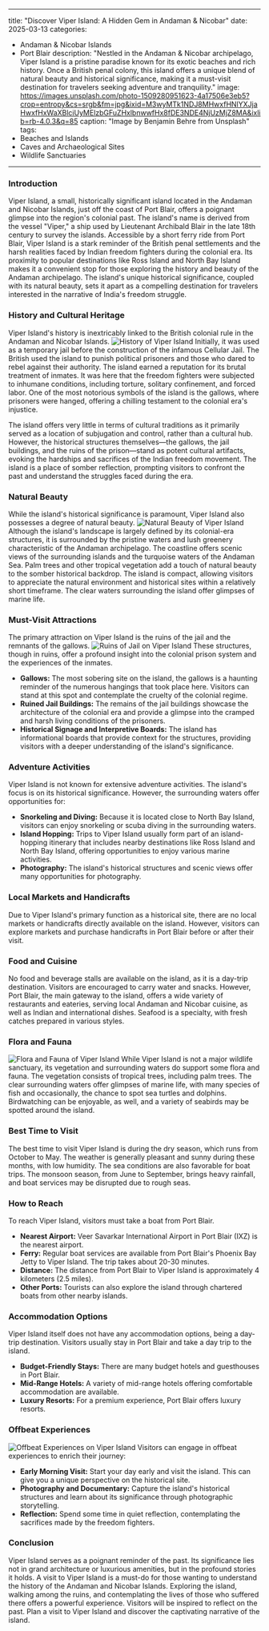 
---
title: "Discover Viper Island: A Hidden Gem in Andaman & Nicobar"
date: 2025-03-13
categories:
  - Andaman & Nicobar Islands
  - Port Blair
description: "Nestled in the Andaman & Nicobar archipelago, Viper Island is a pristine paradise known for its exotic beaches and rich history. Once a British penal colony, this island offers a unique blend of natural beauty and historical significance, making it a must-visit destination for travelers seeking adventure and tranquility."
image: https://images.unsplash.com/photo-1509280951623-4a17506e3eb5?crop=entropy&cs=srgb&fm=jpg&ixid=M3wyMTk1NDJ8MHwxfHNlYXJjaHwxfHxWaXBlciUyMElzbGFuZHxlbnwwfHx8fDE3NDE4NjUzMjZ8MA&ixlib=rb-4.0.3&q=85
caption: "Image by Benjamin Behre from Unsplash"
tags: 
  - Beaches and Islands
  - Caves and Archaeological Sites
  - Wildlife Sanctuaries
---


### **Introduction**

Viper Island, a small, historically significant island located in the Andaman and Nicobar Islands, just off the coast of Port Blair, offers a poignant glimpse into the region's colonial past. The island's name is derived from the vessel "Viper," a ship used by Lieutenant Archibald Blair in the late 18th century to survey the islands. Accessible by a short ferry ride from Port Blair, Viper Island is a stark reminder of the British penal settlements and the harsh realities faced by Indian freedom fighters during the colonial era. Its proximity to popular destinations like Ross Island and North Bay Island makes it a convenient stop for those exploring the history and beauty of the Andaman archipelago. The island's unique historical significance, coupled with its natural beauty, sets it apart as a compelling destination for travelers interested in the narrative of India's freedom struggle.

### **History and Cultural Heritage**

Viper Island's history is inextricably linked to the British colonial rule in the Andaman and Nicobar Islands. <img src="placeholder_image_viper_island_history.jpg" alt="History of Viper Island"> Initially, it was used as a temporary jail before the construction of the infamous Cellular Jail. The British used the island to punish political prisoners and those who dared to rebel against their authority. The island earned a reputation for its brutal treatment of inmates. It was here that the freedom fighters were subjected to inhumane conditions, including torture, solitary confinement, and forced labor. One of the most notorious symbols of the island is the gallows, where prisoners were hanged, offering a chilling testament to the colonial era's injustice.

The island offers very little in terms of cultural traditions as it primarily served as a location of subjugation and control, rather than a cultural hub. However, the historical structures themselves—the gallows, the jail buildings, and the ruins of the prison—stand as potent cultural artifacts, evoking the hardships and sacrifices of the Indian freedom movement. The island is a place of somber reflection, prompting visitors to confront the past and understand the struggles faced during the era.

### **Natural Beauty**

While the island's historical significance is paramount, Viper Island also possesses a degree of natural beauty. <img src="placeholder_image_viper_island_natural_beauty.jpg" alt="Natural Beauty of Viper Island"> Although the island's landscape is largely defined by its colonial-era structures, it is surrounded by the pristine waters and lush greenery characteristic of the Andaman archipelago. The coastline offers scenic views of the surrounding islands and the turquoise waters of the Andaman Sea. Palm trees and other tropical vegetation add a touch of natural beauty to the somber historical backdrop. The island is compact, allowing visitors to appreciate the natural environment and historical sites within a relatively short timeframe. The clear waters surrounding the island offer glimpses of marine life.

### **Must-Visit Attractions**

The primary attraction on Viper Island is the ruins of the jail and the remnants of the gallows. <img src="placeholder_image_viper_island_jail.jpg" alt="Ruins of Jail on Viper Island"> These structures, though in ruins, offer a profound insight into the colonial prison system and the experiences of the inmates.

*   **Gallows:** The most sobering site on the island, the gallows is a haunting reminder of the numerous hangings that took place here. Visitors can stand at this spot and contemplate the cruelty of the colonial regime.
*   **Ruined Jail Buildings:** The remains of the jail buildings showcase the architecture of the colonial era and provide a glimpse into the cramped and harsh living conditions of the prisoners.
*   **Historical Signage and Interpretive Boards:** The island has informational boards that provide context for the structures, providing visitors with a deeper understanding of the island's significance.

### **Adventure Activities**

Viper Island is not known for extensive adventure activities. The island's focus is on its historical significance. However, the surrounding waters offer opportunities for:

*   **Snorkeling and Diving:** Because it is located close to North Bay Island, visitors can enjoy snorkeling or scuba diving in the surrounding waters.
*   **Island Hopping:** Trips to Viper Island usually form part of an island-hopping itinerary that includes nearby destinations like Ross Island and North Bay Island, offering opportunities to enjoy various marine activities.
*   **Photography:** The island's historical structures and scenic views offer many opportunities for photography.

### **Local Markets and Handicrafts**

Due to Viper Island's primary function as a historical site, there are no local markets or handicrafts directly available on the island. However, visitors can explore markets and purchase handicrafts in Port Blair before or after their visit.

### **Food and Cuisine**

No food and beverage stalls are available on the island, as it is a day-trip destination. Visitors are encouraged to carry water and snacks. However, Port Blair, the main gateway to the island, offers a wide variety of restaurants and eateries, serving local Andaman and Nicobar cuisine, as well as Indian and international dishes. Seafood is a specialty, with fresh catches prepared in various styles.

### **Flora and Fauna**

<img src="placeholder_image_viper_island_flora_fauna.jpg" alt="Flora and Fauna of Viper Island"> While Viper Island is not a major wildlife sanctuary, its vegetation and surrounding waters do support some flora and fauna. The vegetation consists of tropical trees, including palm trees. The clear surrounding waters offer glimpses of marine life, with many species of fish and occasionally, the chance to spot sea turtles and dolphins. Birdwatching can be enjoyable, as well, and a variety of seabirds may be spotted around the island.

### **Best Time to Visit**

The best time to visit Viper Island is during the dry season, which runs from October to May. The weather is generally pleasant and sunny during these months, with low humidity. The sea conditions are also favorable for boat trips. The monsoon season, from June to September, brings heavy rainfall, and boat services may be disrupted due to rough seas.

### **How to Reach**

To reach Viper Island, visitors must take a boat from Port Blair.

*   **Nearest Airport:** Veer Savarkar International Airport in Port Blair (IXZ) is the nearest airport.
*   **Ferry:** Regular boat services are available from Port Blair's Phoenix Bay Jetty to Viper Island. The trip takes about 20-30 minutes.
*   **Distance:** The distance from Port Blair to Viper Island is approximately 4 kilometers (2.5 miles).
*   **Other Ports:** Tourists can also explore the island through chartered boats from other nearby islands.

### **Accommodation Options**

Viper Island itself does not have any accommodation options, being a day-trip destination. Visitors usually stay in Port Blair and take a day trip to the island.

*   **Budget-Friendly Stays:** There are many budget hotels and guesthouses in Port Blair.
*   **Mid-Range Hotels:** A variety of mid-range hotels offering comfortable accommodation are available.
*   **Luxury Resorts:** For a premium experience, Port Blair offers luxury resorts.

### **Offbeat Experiences**

<img src="placeholder_image_viper_island_offbeat.jpg" alt="Offbeat Experiences on Viper Island"> Visitors can engage in offbeat experiences to enrich their journey:

*   **Early Morning Visit:** Start your day early and visit the island. This can give you a unique perspective on the historical site.
*   **Photography and Documentary:** Capture the island's historical structures and learn about its significance through photographic storytelling.
*   **Reflection:** Spend some time in quiet reflection, contemplating the sacrifices made by the freedom fighters.

### **Conclusion**

Viper Island serves as a poignant reminder of the past. Its significance lies not in grand architecture or luxurious amenities, but in the profound stories it holds. A visit to Viper Island is a must-do for those wanting to understand the history of the Andaman and Nicobar Islands. Exploring the island, walking among the ruins, and contemplating the lives of those who suffered there offers a powerful experience. Visitors will be inspired to reflect on the past. Plan a visit to Viper Island and discover the captivating narrative of the island.


